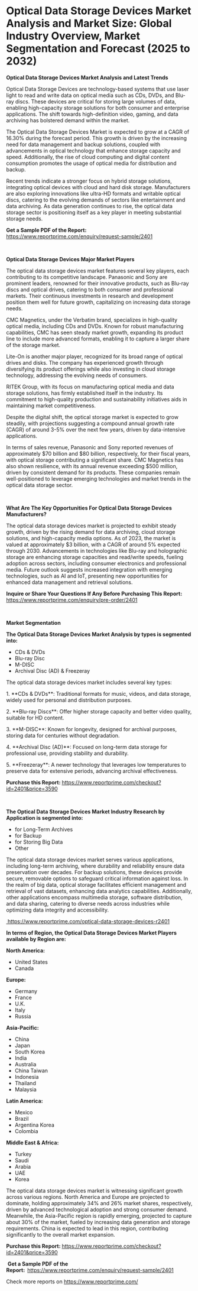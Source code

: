 <p><h1>Optical Data Storage Devices Market Analysis and Market Size: Global Industry Overview, Market Segmentation and Forecast (2025 to 2032)</h1></p><p><strong>Optical Data Storage Devices Market Analysis and Latest Trends</strong></p>
<p><p>Optical Data Storage Devices are technology-based systems that use laser light to read and write data on optical media such as CDs, DVDs, and Blu-ray discs. These devices are critical for storing large volumes of data, enabling high-capacity storage solutions for both consumer and enterprise applications. The shift towards high-definition video, gaming, and data archiving has bolstered demand within the market.</p><p>The Optical Data Storage Devices Market is expected to grow at a CAGR of 16.30% during the forecast period. This growth is driven by the increasing need for data management and backup solutions, coupled with advancements in optical technology that enhance storage capacity and speed. Additionally, the rise of cloud computing and digital content consumption promotes the usage of optical media for distribution and backup.</p><p>Recent trends indicate a stronger focus on hybrid storage solutions, integrating optical devices with cloud and hard disk storage. Manufacturers are also exploring innovations like ultra-HD formats and writable optical discs, catering to the evolving demands of sectors like entertainment and data archiving. As data generation continues to rise, the optical data storage sector is positioning itself as a key player in meeting substantial storage needs.</p></p>
<p><strong>Get a Sample PDF of the Report:&nbsp;</strong> <a href="https://www.reportprime.com/enquiry/request-sample/2401?utm_campaign=3076&utm_medium=2&utm_source=Github&utm_content=ia&utm_term=18032025&utm_id=optical-data-storage-devices">https://www.reportprime.com/enquiry/request-sample/2401</a></p>
<p>&nbsp;</p>
<p><strong>Optical Data Storage Devices Major Market Players</strong></p>
<p><p>The optical data storage devices market features several key players, each contributing to its competitive landscape. Panasonic and Sony are prominent leaders, renowned for their innovative products, such as Blu-ray discs and optical drives, catering to both consumer and professional markets. Their continuous investments in research and development position them well for future growth, capitalizing on increasing data storage needs.</p><p>CMC Magnetics, under the Verbatim brand, specializes in high-quality optical media, including CDs and DVDs. Known for robust manufacturing capabilities, CMC has seen steady market growth, expanding its product line to include more advanced formats, enabling it to capture a larger share of the storage market.</p><p>Lite-On is another major player, recognized for its broad range of optical drives and disks. The company has experienced growth through diversifying its product offerings while also investing in cloud storage technology, addressing the evolving needs of consumers.</p><p>RITEK Group, with its focus on manufacturing optical media and data storage solutions, has firmly established itself in the industry. Its commitment to high-quality production and sustainability initiatives aids in maintaining market competitiveness.</p><p>Despite the digital shift, the optical storage market is expected to grow steadily, with projections suggesting a compound annual growth rate (CAGR) of around 3-5% over the next few years, driven by data-intensive applications.</p><p>In terms of sales revenue, Panasonic and Sony reported revenues of approximately $70 billion and $80 billion, respectively, for their fiscal years, with optical storage contributing a significant share. CMC Magnetics has also shown resilience, with its annual revenue exceeding $500 million, driven by consistent demand for its products. These companies remain well-positioned to leverage emerging technologies and market trends in the optical data storage sector.</p></p>
<p>&nbsp;</p>
<p><strong>What Are The Key Opportunities For Optical Data Storage Devices Manufacturers?</strong></p>
<p><p>The optical data storage devices market is projected to exhibit steady growth, driven by the rising demand for data archiving, cloud storage solutions, and high-capacity media options. As of 2023, the market is valued at approximately $3 billion, with a CAGR of around 5% expected through 2030. Advancements in technologies like Blu-ray and holographic storage are enhancing storage capacities and read/write speeds, fueling adoption across sectors, including consumer electronics and professional media. Future outlook suggests increased integration with emerging technologies, such as AI and IoT, presenting new opportunities for enhanced data management and retrieval solutions.</p></p>
<p><strong>Inquire or Share Your Questions If Any Before Purchasing This Report:</strong> <a href="https://www.reportprime.com/enquiry/pre-order/2401?utm_campaign=3076&utm_medium=2&utm_source=Github&utm_content=ia&utm_term=18032025&utm_id=optical-data-storage-devices">https://www.reportprime.com/enquiry/pre-order/2401</a></p>
<p>&nbsp;</p>
<p><strong>Market Segmentation</strong></p>
<p><strong>The Optical Data Storage Devices Market Analysis by types is segmented into:</strong></p>
<p><ul><li>CDs & DVDs</li><li>Blu-ray Disc</li><li>M-DISC</li><li>Archival Disc (AD) & Freezeray</li></ul></p>
<p><p>The optical data storage devices market includes several key types: </p><p>1. **CDs & DVDs**: Traditional formats for music, videos, and data storage, widely used for personal and distribution purposes.</p><p>2. **Blu-ray Discs**: Offer higher storage capacity and better video quality, suitable for HD content. </p><p>3. **M-DISC**: Known for longevity, designed for archival purposes, storing data for centuries without degradation.</p><p>4. **Archival Disc (AD)**: Focused on long-term data storage for professional use, providing stability and durability.</p><p>5. **Freezeray**: A newer technology that leverages low temperatures to preserve data for extensive periods, advancing archival effectiveness.</p></p>
<p><strong>Purchase this Report:&nbsp;</strong><a href="https://www.reportprime.com/checkout?id=2401&price=3590&utm_campaign=3076&utm_medium=2&utm_source=Github&utm_content=ia&utm_term=18032025&utm_id=optical-data-storage-devices">https://www.reportprime.com/checkout?id=2401&price=3590</a></p>
<p>&nbsp;</p>
<p><strong>The Optical Data Storage Devices Market Industry Research by Application is segmented into:</strong></p>
<p><ul><li>for Long-Term Archives</li><li>for Backup</li><li>for Storing Big Data</li><li>Other</li></ul></p>
<p><p>The optical data storage devices market serves various applications, including long-term archiving, where durability and reliability ensure data preservation over decades. For backup solutions, these devices provide secure, removable options to safeguard critical information against loss. In the realm of big data, optical storage facilitates efficient management and retrieval of vast datasets, enhancing data analytics capabilities. Additionally, other applications encompass multimedia storage, software distribution, and data sharing, catering to diverse needs across industries while optimizing data integrity and accessibility.</p></p>
<p><a href="https://www.reportprime.com/optical-data-storage-devices-r2401?utm_campaign=3076&utm_medium=2&utm_source=Github&utm_content=ia&utm_term=18032025&utm_id=optical-data-storage-devices">&nbsp;https://www.reportprime.com/optical-data-storage-devices-r2401</a></p>
<p><strong>In terms of Region, the Optical Data Storage Devices Market Players available by Region are:</strong></p>
<p>
    <p> <strong> North America: </strong>
        <ul>
            <li>United States</li>
            <li>Canada</li>
        </ul>
        </p> 
    <p> <strong> Europe: </strong>
        <ul>
            <li>Germany</li>
            <li>France</li>
            <li>U.K.</li>
            <li>Italy</li>
            <li>Russia</li>
        </ul>
        </p> 
    <p> <strong> Asia-Pacific: </strong>
        <ul>
            <li>China</li>
            <li>Japan</li>
            <li>South Korea</li>
            <li>India</li>
            <li>Australia</li>
            <li>China Taiwan</li>
            <li>Indonesia</li>
            <li>Thailand</li>
            <li>Malaysia</li>
        </ul>
        </p> 
    <p> <strong> Latin America: </strong>
        <ul>
            <li>Mexico</li>
            <li>Brazil</li>
            <li>Argentina Korea</li>
            <li>Colombia</li>
        </ul>
        </p> 
    <p> <strong> Middle East & Africa: </strong>
        <ul>
            <li>Turkey</li>
            <li>Saudi</li>
            <li>Arabia</li>
            <li>UAE</li>
            <li>Korea</li>
        </ul>
    </p>
    </p>
<p><p>The optical data storage devices market is witnessing significant growth across various regions. North America and Europe are projected to dominate, holding approximately 34% and 26% market shares, respectively, driven by advanced technological adoption and strong consumer demand. Meanwhile, the Asia-Pacific region is rapidly emerging, projected to capture about 30% of the market, fueled by increasing data generation and storage requirements. China is expected to lead in this region, contributing significantly to the overall market expansion.</p></p>
<p><strong>Purchase this Report: </strong><a href="https://www.reportprime.com/checkout?id=2401&price=3590&utm_campaign=3076&utm_medium=2&utm_source=Github&utm_content=ia&utm_term=18032025&utm_id=optical-data-storage-devices">https://www.reportprime.com/checkout?id=2401&price=3590</a></p>
<p>&nbsp;<strong>Get a Sample PDF of the Report:&nbsp;&nbsp;</strong><a href="https://www.reportprime.com/enquiry/request-sample/2401?utm_campaign=3076&utm_medium=2&utm_source=Github&utm_content=ia&utm_term=18032025&utm_id=optical-data-storage-devices">https://www.reportprime.com/enquiry/request-sample/2401</a></p>
<p><strong></strong></p>
<p>Check more reports on <a href="https://www.reportprime.com/?utm_campaign=3076&utm_medium=2&utm_source=Github&utm_content=ia&utm_term=18032025&utm_id=optical-data-storage-devices">https://www.reportprime.com/</a></p>